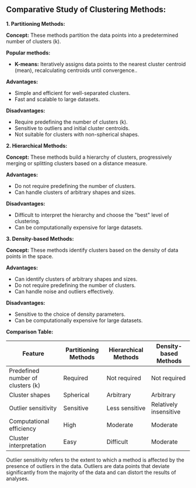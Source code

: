 ## Comparative Study of Clustering Methods:

**1. Partitioning Methods:**

**Concept:** These methods partition the data points into a predetermined number of clusters (k).

**Popular methods:**

- **K-means:** Iteratively assigns data points to the nearest cluster centroid (mean), recalculating centroids until convergence..

**Advantages:**

- Simple and efficient for well-separated clusters.
- Fast and scalable to large datasets.

**Disadvantages:**

- Require predefining the number of clusters (k).
- Sensitive to outliers and initial cluster centroids.
- Not suitable for clusters with non-spherical shapes.

**2. Hierarchical Methods:**

**Concept:** These methods build a hierarchy of clusters, progressively merging or splitting clusters based on a distance measure.

**Advantages:**

- Do not require predefining the number of clusters.
- Can handle clusters of arbitrary shapes and sizes.

**Disadvantages:**

- Difficult to interpret the hierarchy and choose the "best" level of clustering.
- Can be computationally expensive for large datasets.

**3. Density-based Methods:**

**Concept:** These methods identify clusters based on the density of data points in the space.

**Advantages:**

- Can identify clusters of arbitrary shapes and sizes.
- Do not require predefining the number of clusters.
- Can handle noise and outliers effectively.

**Disadvantages:**

- Sensitive to the choice of density parameters.
- Can be computationally expensive for large datasets.

**Comparison Table:**

|Feature|Partitioning Methods|Hierarchical Methods|Density-based Methods|
|---|---|---|---|
|Predefined number of clusters (k)|Required|Not required|Not required|
|Cluster shapes|Spherical|Arbitrary|Arbitrary|
|Outlier sensitivity|Sensitive|Less sensitive|Relatively insensitive|
|Computational efficiency|High|Moderate|Moderate|
|Cluster interpretation|Easy|Difficult|Moderate|

  
Outlier sensitivity refers to the extent to which a method is affected by the presence of outliers in the data. Outliers are data points that deviate significantly from the majority of the data and can distort the results of analyses.